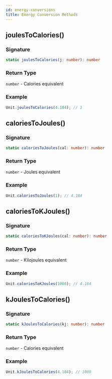 ```yaml
---
id: energy-conversions
title: Energy Conversion Methods
---
```


<!-- markdownlint-disable-file MD024 -->

## joulesToCalories()

### Signature

```typescript
static joulesToCalories(j: number): number
```

### Return Type

`number` - Calories equivalent

### Example

```javascript
Unit.joulesToCalories(4.184); // 1
```

## caloriesToJoules()

### Signature

```typescript
static caloriesToJoules(cal: number): number
```

### Return Type

`number` - Joules equivalent

### Example

```javascript
Unit.caloriesToJoules(1); // 4.184
```

## caloriesToKJoules()

### Signature

```typescript
static caloriesToKJoules(cal: number): number
```

### Return Type

`number` - Kilojoules equivalent

### Example

```javascript
Unit.caloriesToKJoules(1000); // 4.184
```

## kJoulesToCalories()

### Signature

```typescript
static kJoulesToCalories(kj: number): number
```

### Return Type

`number` - Calories equivalent

### Example

```javascript
Unit.kJoulesToCalories(4.184); // 1000
```
